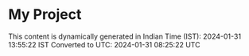 # My Project

This content is dynamically generated in Indian Time (IST): 2024-01-31 13:55:22 IST
Converted to UTC: 2024-01-31 08:25:22 UTC

